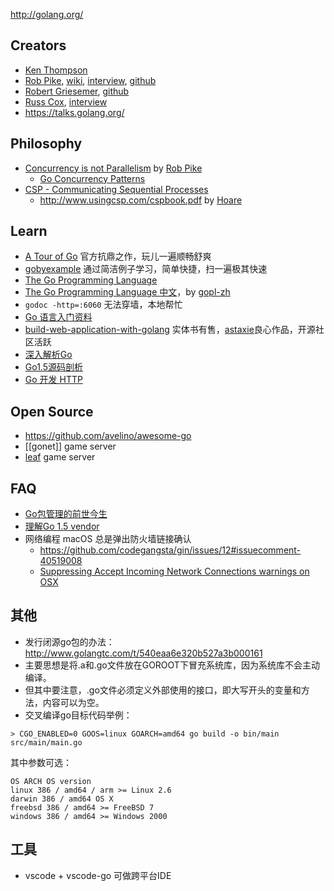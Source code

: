 http://golang.org/

## Creators
- [Ken Thompson](https://en.wikipedia.org/wiki/Ken_Thompson)
- [Rob Pike](http://herpolhode.com/rob/), [wiki](https://en.wikipedia.org/wiki/Rob_Pike), [interview](https://usesthis.com/interviews/rob.pike/), [github](https://github.com/robpike)
- [Robert Griesemer](https://en.wikipedia.org/wiki/Robert_Griesemer), [github](https://github.com/griesemer)  
- [Russ Cox](http://swtch.com/~rsc/), [interview](http://www.pl-enthusiast.net/2015/03/25/interview-with-gos-russ-cox-and-sameer-ajmani/)  
- https://talks.golang.org/

## Philosophy
- [Concurrency is not Parallelism](https://blog.golang.org/concurrency-is-not-parallelism) by [Rob Pike](golang/#creators)
    - [Go Concurrency Patterns](https://talks.golang.org/2012/concurrency.slide) 
- [CSP - Communicating Sequential Processes](https://en.wikipedia.org/wiki/Communicating_sequential_processes)  
    - http://www.usingcsp.com/cspbook.pdf by [Hoare](http://c2.com/cgi/wiki?CarHoare)

## Learn
- [A Tour of Go](https://tour.golang.org/) 官方抗鼎之作，玩儿一遍顺畅舒爽  
- [gobyexample](https://gobyexample.com/) 通过简洁例子学习，简单快捷，扫一遍极其快速  
- [The Go Programming Language](https://github.com/miguellgt/books/blob/master/go/The.Go.Programming.Language.pdf)
- [The Go Programming Language 中文](https://docs.hacknode.org/gopl-zh/)，by [gopl-zh](https://github.com/golang-china/gopl-zh)
- `godoc -http=:6060` 无法穿墙，本地帮忙
- [Go 语言入门资料](http://fuxiaohei.me/2016/6/24/go-start-up.html)
- [build-web-application-with-golang](https://github.com/astaxie/build-web-application-with-golang) 实体书有售，[astaxie](https://github.com/astaxie)良心作品，开源社区活跃  
- [深入解析Go](https://github.com/tiancaiamao/go-internals)
- [Go1.5源码剖析](https://github.com/qyuhen/book)
- [Go 开发 HTTP](http://fuxiaohei.me/2016/9/20/go-and-http-server.html)

## Open Source
- https://github.com/avelino/awesome-go
- [[gonet]] game server
- [leaf](https://github.com/name5566/leaf) game server

## FAQ
- [Go包管理的前世今生](http://www.infoq.com/cn/articles/history-go-package-management)
- [理解Go 1.5 vendor](http://tonybai.com/2015/07/31/understand-go15-vendor/)
- 网络编程 macOS 总是弹出防火墙链接确认
    - https://github.com/codegangsta/gin/issues/12#issuecomment-40519008
    - [Suppressing Accept Incoming Network Connections warnings on OSX](https://medium.com/@leeprovoost/suppressing-accept-incoming-network-connections-warnings-on-osx-7665b33927ca)

## 其他
- 发行闭源go包的办法：http://www.golangtc.com/t/540eaa6e320b527a3b000161 
- 主要思想是将.a和.go文件放在GOROOT下冒充系统库，因为系统库不会主动编译。
- 但其中要注意，.go文件必须定义外部使用的接口，即大写开头的变量和方法，内容可以为空。
- 交叉编译go目标代码举例：
```
> CGO_ENABLED=0 GOOS=linux GOARCH=amd64 go build -o bin/main src/main/main.go
```
其中参数可选：
```
OS ARCH OS version
linux 386 / amd64 / arm >= Linux 2.6
darwin 386 / amd64 OS X
freebsd 386 / amd64 >= FreeBSD 7
windows 386 / amd64 >= Windows 2000
```

## 工具
- vscode + vscode-go 可做跨平台IDE